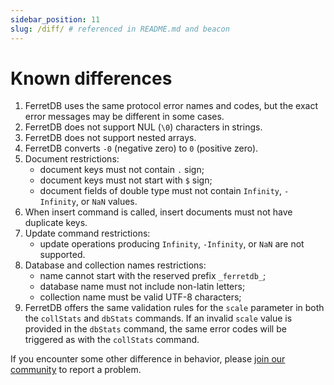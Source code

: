 ```yaml
---
sidebar_position: 11
slug: /diff/ # referenced in README.md and beacon
---
```


# Known differences

<!--
   Each numbered point should have a corresponding test file in https://github.com/FerretDB/FerretDB/tree/main/integration
   Bullet subpoints should be in the same file as the parent point.
-->

1. FerretDB uses the same protocol error names and codes, but the exact error messages may be different in some cases.
2. FerretDB does not support NUL (`\0`) characters in strings.
3. FerretDB does not support nested arrays.
4. FerretDB converts `-0` (negative zero) to `0` (positive zero).
5. Document restrictions:
   - document keys must not contain `.` sign;
   - document keys must not start with `$` sign;
   - document fields of double type must not contain `Infinity`, `-Infinity`, or `NaN` values.
6. When insert command is called, insert documents must not have duplicate keys.
7. Update command restrictions:
   - update operations producing `Infinity`, `-Infinity`, or `NaN` are not supported.
8. Database and collection names restrictions:
   - name cannot start with the reserved prefix `_ferretdb_`;
   - database name must not include non-latin letters;
   - collection name must be valid UTF-8 characters;
9. FerretDB offers the same validation rules for the `scale` parameter in both the `collStats` and `dbStats` commands.
   If an invalid `scale` value is provided in the `dbStats` command, the same error codes will be triggered as with the `collStats` command.

If you encounter some other difference in behavior,
please [join our community](/#community) to report a problem.
